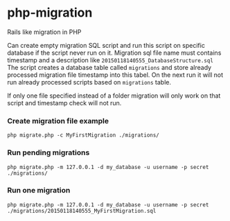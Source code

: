 # php-migration
Rails like migration in PHP

Can create empty migration SQL script and run this script on specific database if the script never run on it. Migration sql file name must contains timestamp and a description like `20150118140555_DatabaseStructure.sql` The script creates a database table called `migrations` and store already processed migration file timestamp into this tabel. On the next run it will not run already processed scripts based on `migrations` table. 

If only one file specified instead of a folder migration will only work on that script and timestamp check will not run.

### Create migration file example
```
php migrate.php -c MyFirstMigration ./migrations/
```

### Run pending migrations
```
php migrate.php -m 127.0.0.1 -d my_database -u username -p secret ./migrations/
```

### Run one migration
```
php migrate.php -m 127.0.0.1 -d my_database -u username -p secret ./migrations/20150118140555_MyFirstMigration.sql
```
